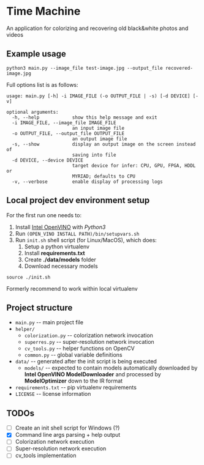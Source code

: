 # Time Machine
An application for colorizing and recovering old black&amp;white photos and videos

## Example usage
```shell script
python3 main.py --image_file test-image.jpg --output_file recovered-image.jpg
```

Full options list is as follows:
```text
usage: main.py [-h] -i IMAGE_FILE (-o OUTPUT_FILE | -s) [-d DEVICE] [-v]

optional arguments:
  -h, --help            show this help message and exit
  -i IMAGE_FILE, --image_file IMAGE_FILE
                        an input image file
  -o OUTPUT_FILE, --output_file OUTPUT_FILE
                        an output image file
  -s, --show            display an output image on the screen instead of
                        saving into file
  -d DEVICE, --device DEVICE
                        target device for infer: CPU, GPU, FPGA, HDDL or
                        MYRIAD; defaults to CPU
  -v, --verbose         enable display of processing logs
```

## Local project dev environment setup
For the first run one needs to:
1. Install [Intel OpenVINO](https://software.intel.com/content/www/us/en/develop/tools/openvino-toolkit/choose-download.html) with _Python3_
2. Run `(OPEN_VINO INSTALL PATH)/bin/setupvars.sh`
3. Run `init.sh` shell script (for Linux/MacOS), which does:
    1. Setup a python virtualenv
    2. Install **requirements.txt**
    3. Create **./data/models** folder
    4. Download necessary models

```shell script
source ./init.sh
```

Formerly recommend to work within local virtualenv


## Project structure
* `main.py` -- main project file
* `helper/`
    * `colorization.py` -- colorization network invocation
    * `superres.py`     -- super-resolution network invocation
    * `cv_tools.py`     -- helper functions on OpenCV
    * `common.py`       -- global variable definitions
* `data/` -- generated after the init script is being executed
    * `models/` -- expected to contain models automatically downloaded by 
    **Intel OpenVINO ModelDownloader** and processed by **ModelOptimizer** down to the IR format
* `requirements.txt` -- pip virtualenv requirements
* `LICENSE` -- license information
    

## TODOs
- [ ] Create an init shell script for Windows (?)
- [x] Command line args parsing + help output
- [ ] Colorization network execution
- [ ] Super-resolution network execution
- [ ] cv_tools implementation

